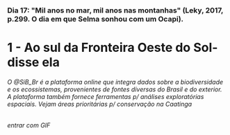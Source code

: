 ### Dia 17: "Mil anos no mar, mil anos nas montanhas" (Leky, 2017, p.299. O dia em que Selma sonhou com um Ocapi). 

# 1 - Ao sul da Fronteira Oeste do Sol- disse ela
###### O @SiB_Br é a plataforma online  que integra dados sobre a biodiversidade e os ecossistemas,  provenientes de fontes diversas do Brasil e do exterior. A plataforma também fornece ferramentas p/ análises exploratórias espaciais. Vejam áreas prioritárias p/ conservação na Caatinga

###### entrar com GIF
